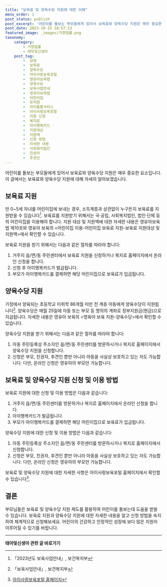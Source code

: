```yaml
---
title: "보육료 및 양육수당 지원에 대한 이해"
menu_order: 1
post_status: publish
post_excerpt: '어린이를 돌보는 부모들에게 있어서 보육료와 양육수당 지원은 매우 중요한 요소입니다. 이 글에서는 보육료와 양육수당 지원에 대해 자세히 알아보겠습니다.'
post_date: 2023-10-15 18:57:13
featured_image: _images/가정법률.png
taxonomy:
    category:
        - 가정법률
        - 태아및신생아
    post_tag:
        -  양육
        -  보육료
        -  양육수당
        -  아이사랑보육포털
        -  영유아보육법
        -  양육수당
        -  보육사업안내
        -  영유아보육법
        -  어린이집
        -  유치원
        -  아이돌봄서비스
        -  아이사랑보육포털
        -  지원 신청
        -  복지로
        -  아이행복카드
        -  지원대상
        -  지원액
        -  신청 방법
        -  자세한 내용
        -  사회복지법인
        -  친권자
        -  후견인
---
```



어린이를 돌보는 부모들에게 있어서 보육료와 양육수당 지원은 매우 중요한 요소입니다. 이 글에서는 보육료와 양육수당 지원에 대해 자세히 알아보겠습니다.

## 보육료 지원

만 0~5세 자녀를 어린이집에 보내는 경우, 소득계층과 상관없이 누구든지 보육료를 지원받을 수 있습니다[^1]. 보육료를 지원받기 위해서는 국·공립, 사회복지법인, 법인·단체 등의 어린이집을 이용해야 합니다. 지원 대상 및 지원액에 대한 자세한 내용은 영유아보육법 제10조와 영유아 보육의 <어린이집 이용-어린이집 보육료 지원-보육료 지원대상 및 지원액>에서 확인할 수 있습니다.

보육료 지원을 받기 위해서는 다음과 같은 절차를 따라야 합니다:

1. 거주지 읍/면/동 주민센터에서 보육료 지원을 신청하거나 복지로 홈페이지에서 온라인 신청을 합니다.
2. 신청 후 아이행복카드가 발급됩니다.
3. 부모가 아이행복카드를 결제하면 해당 어린이집으로 보육료가 입금됩니다.

## 양육수당 지원

가정에서 양육되는 초등학교 미취학 86개월 미만 전 계층 아동에게 양육수당이 지원됩니다[^2]. 양육수당은 매월 25일에 아동 또는 부모 등 명의의 계좌로 정부지원금(현금)으로 지급됩니다. 자세한 내용은 영유아 보육의 <영육아 보육 지원-양육수당>에서 확인할 수 있습니다.

양육수당 지원을 받기 위해서는 다음과 같은 절차를 따라야 합니다:

1. 아동 주민등록상 주소지인 읍/면/동 주민센터를 방문하시거나 복지로 홈페이지에서 양육수당 지원을 신청합니다.
2. 신청은 부모, 친권자, 후견인 뿐만 아니라 아동을 사실상 보호하고 있는 자도 가능합니다. 다만, 온라인 신청은 영유아의 부모만 가능합니다.

## 보육료 및 양육수당 지원 신청 및 이용 방법

보육료 지원에 대한 신청 및 이용 방법은 다음과 같습니다:

1. 거주지 읍/면/동 주민센터를 방문하거나 복지로 홈페이지에서 온라인 신청을 합니다.
2. 아이행복카드가 발급됩니다.
3. 부모가 아이행복카드를 결제하면 해당 어린이집으로 보육료가 입금됩니다.

양육수당 지원에 대한 신청 및 이용 방법은 다음과 같습니다:

1. 아동 주민등록상 주소지인 읍/면/동 주민센터를 방문하시거나 복지로 홈페이지에서 신청합니다.
2. 신청은 부모, 친권자, 후견인 뿐만 아니라 아동을 사실상 보호하고 있는 자도 가능합니다. 다만, 온라인 신청은 영유아의 부모만 가능합니다.

보육료 및 양육수당 지원에 대한 자세한 사항은 아이사랑보육포털 홈페이지에서 확인할 수 있습니다[^3].

## 결론

부모님들은 보육료 및 양육수당 지원 제도를 활용하여 어린이를 돌보는데 도움을 받을 수 있습니다. 보육료 지원과 양육수당 지원에 대한 자세한 내용을 알고 신청 방법을 숙지하여 체계적으로 신청해보세요. 어린이의 건강하고 안정적인 성장에 보다 많은 지원이 이루어질 수 있기를 바랍니다.

[^1]: 「2023년도 보육사업안내」, 보건복지부
[^2]: 「보육사업안내」, 보건복지부
[^3]: [아이사랑보육포털 홈페이지](www.childcare.go.kr)

<!-- wp:separator -->
<hr class="wp-block-separator has-alpha-channel-opacity"/>
<!-- /wp:separator -->

<!-- wp:group {"backgroundColor":"base","layout":{"type":"constrained"}} -->
<div class="wp-block-group has-base-background-color has-background"><!-- wp:paragraph {"align":"center","fontSize":"medium"} -->
<p class="has-text-align-center has-large-font-size"><strong>태아및신생아 관련 글 바로가기</strong></p>
<!-- /wp:paragraph -->


<!-- wp:latest-posts
{"categories":[{"id":1496,"count":19,"description":"","link":"https://uknowlaw.com/category/%ed%83%9c%ec%95%84%eb%b0%8f%ec%8b%a0%ec%83%9d%ec%95%84/","name":"태아및신생아","slug":"태아및신생아","taxonomy":"category","parent":0,"meta":[],"_links":{"self":[{"href":"https://uknowlaw.com/wp-json/wp/v2/categories/1496"}],"collection":[{"href":"https://uknowlaw.com/wp-json/wp/v2/categories"}],"about":[{"href":"https://uknowlaw.com/wp-json/wp/v2/taxonomies/category"}],"wp:post_type":[{"href":"https://uknowlaw.com/wp-json/wp/v2/posts?categories=1496"}],"curies":[{"name":"wp","href":"https://api.w.org/{rel}","templated":true}]}}],"postsToShow":100,"excerptLength":28,"postLayout":"grid","columns":2,"featuredImageAlign":"left","featuredImageSizeSlug":"large","fontSize":18px} /--></div>
<!-- /wp:group -->